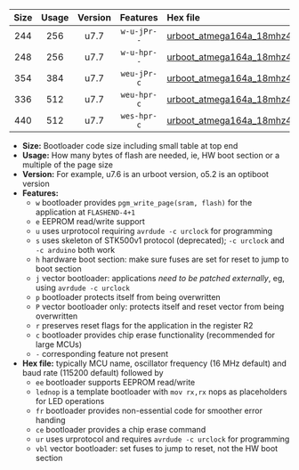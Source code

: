 |Size|Usage|Version|Features|Hex file|
|:-:|:-:|:-:|:-:|:--|
|244|256|u7.7|`w-u-jPr--`|[urboot_atmega164a_18mhz432_38400bps_lednop_ur_vbl.hex](https://raw.githubusercontent.com/stefanrueger/urboot.hex/main/mcus/atmega164a/fcpu_18mhz432/38400_bps/urboot_atmega164a_18mhz432_38400bps_lednop_ur_vbl.hex)|
|248|256|u7.7|`w-u-hpr--`|[urboot_atmega164a_18mhz432_38400bps_lednop_fr_ur.hex](https://raw.githubusercontent.com/stefanrueger/urboot.hex/main/mcus/atmega164a/fcpu_18mhz432/38400_bps/urboot_atmega164a_18mhz432_38400bps_lednop_fr_ur.hex)|
|354|384|u7.7|`weu-jPr-c`|[urboot_atmega164a_18mhz432_38400bps_ee_lednop_fr_ce_ur_vbl.hex](https://raw.githubusercontent.com/stefanrueger/urboot.hex/main/mcus/atmega164a/fcpu_18mhz432/38400_bps/urboot_atmega164a_18mhz432_38400bps_ee_lednop_fr_ce_ur_vbl.hex)|
|336|512|u7.7|`weu-hpr-c`|[urboot_atmega164a_18mhz432_38400bps_ee_lednop_fr_ce_ur.hex](https://raw.githubusercontent.com/stefanrueger/urboot.hex/main/mcus/atmega164a/fcpu_18mhz432/38400_bps/urboot_atmega164a_18mhz432_38400bps_ee_lednop_fr_ce_ur.hex)|
|440|512|u7.7|`wes-hpr-c`|[urboot_atmega164a_18mhz432_38400bps_ee_lednop_fr_ce.hex](https://raw.githubusercontent.com/stefanrueger/urboot.hex/main/mcus/atmega164a/fcpu_18mhz432/38400_bps/urboot_atmega164a_18mhz432_38400bps_ee_lednop_fr_ce.hex)|

- **Size:** Bootloader code size including small table at top end
- **Usage:** How many bytes of flash are needed, ie, HW boot section or a multiple of the page size
- **Version:** For example, u7.6 is an urboot version, o5.2 is an optiboot version
- **Features:**
  + `w` bootloader provides `pgm_write_page(sram, flash)` for the application at `FLASHEND-4+1`
  + `e` EEPROM read/write support
  + `u` uses urprotocol requiring `avrdude -c urclock` for programming
  + `s` uses skeleton of STK500v1 protocol (deprecated); `-c urclock` and `-c arduino` both work
  + `h` hardware boot section: make sure fuses are set for reset to jump to boot section
  + `j` vector bootloader: applications *need to be patched externally*, eg, using `avrdude -c urclock`
  + `p` bootloader protects itself from being overwritten
  + `P` vector bootloader only: protects itself and reset vector from being overwritten
  + `r` preserves reset flags for the application in the register R2
  + `c` bootloader provides chip erase functionality (recommended for large MCUs)
  + `-` corresponding feature not present
- **Hex file:** typically MCU name, oscillator frequency (16 MHz default) and baud rate (115200 default) followed by
  + `ee` bootloader supports EEPROM read/write
  + `lednop` is a template bootloader with `mov rx,rx` nops as placeholders for LED operations
  + `fr` bootloader provides non-essential code for smoother error handing
  + `ce` bootloader provides a chip erase command
  + `ur` uses urprotocol and requires `avrdude -c urclock` for programming
  + `vbl` vector bootloader: set fuses to jump to reset, not the HW boot section
